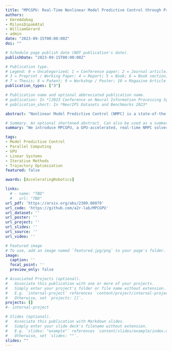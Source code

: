 ```yaml
---
title: "MPCGPU: Real-Time Nonlinear Model Predictive Control through Preconditioned Conjugate Gradient on the GPU"
authors:
- EmreAdabag
- MiloniDipakAtal
- WilliamGerard
- admin
date: "2023-09-15T00:00:00Z"
doi: ""

# Schedule page publish date (NOT publication's date).
publishDate: "2023-09-15T00:00:00Z"

# Publication type.
# Legend: 0 = Uncategorized; 1 = Conference paper; 2 = Journal article;
# 3 = Preprint / Working Paper; 4 = Report; 5 = Book; 6 = Book section;
# 7 = Thesis; 8 = Patent; 9 = Workshop / Poster; 10 = Magazine Article
publication_types: ["3"]

# Publication name and optional abbreviated publication name.
# publication: In *[2023 Conference on Neural Information Processing Systems (NeurIPS) Datasets and Benchmarks Track](https://neurips.cc/Conferences/2023)*
# publication_short: In *NeurIPS Datasets and Benchmarks 2023*

abstract: "Nonlinear Model Predictive Control (NMPC) is a state-of-the-art approach for locomotion and manipulation which leverages trajectory optimization at each control step. While the performance of this approach is computationally bounded, implementations of direct trajectory optimization that use iterative methods to solve the underlying moderately-large and sparse linear systems, are a natural fit for parallel hardware acceleration. In this work, we introduce MPCGPU, a GPU-accelerated, real-time NMPC solver that leverages an accelerated preconditioned conjugate gradient (PCG) linear system solver at its core. We show that MPCGPU increases the scalability and real-time performance of NMPC, solving larger problems, at faster rates. In particular, for tracking tasks using the Kuka IIWA manipulator, MPCGPU is able to scale to kilohertz control rates with trajectories as long as 512 knot points. This is driven by a custom PCG solver which outperforms state-of-the-art, CPU-based, linear system solvers by at least 10x for a majority of solves and 3.6x on average."

# Summary. An optional shortened abstract. Can also be used as a summary for an extended abstract or poster etc.
summary: "We introduce MPCGPU, a GPU-accelerated, real-time NMPC solver that leverages an accelerated preconditioned conjugate gradient (PCG) linear system solver at its core. We show that MPCGPU increases the scalability and real-time performance of NMPC, solving larger problems, at faster rates. In particular, for tracking tasks using the Kuka IIWA manipulator, MPCGPU is able to scale to kilohertz control rates with trajectories as long as 512 knot points. This is driven by a custom PCG solver which outperforms state-of-the-art, CPU-based, linear system solvers by at least 10x for a majority of solves and 3.6x on average."

tags:
- Model Predictive Control
- Parallel Computing
- GPU
- Linear Systems
- Iterative Methods
- Trajectory Optimization
featured: false

awards: [AcceleratingRobotics]

links:
  # - name: "TBD"
  #   url: "TBD"
url_pdf: 'https://arxiv.org/abs/2309.08079'
url_code: 'https://github.com/a2r-lab/MPCGPU'
url_dataset: ''
url_poster: ''
url_project: ''
url_slides: ''
url_source: ''
url_video: ''

# Featured image
# To use, add an image named `featured.jpg/png` to your page's folder. 
image:
  caption: ''
  focal_point: ''
  preview_only: false

# Associated Projects (optional).
#   Associate this publication with one or more of your projects.
#   Simply enter your project's folder or file name without extension.
#   E.g. `internal-project` references `content/project/internal-project/index.md`.
#   Otherwise, set `projects: []`.
projects: []
#- internal-project

# Slides (optional).
#   Associate this publication with Markdown slides.
#   Simply enter your slide deck's filename without extension.
#   E.g. `slides: "example"` references `content/slides/example/index.md`.
#   Otherwise, set `slides: ""`.
slides: ""
---
```


<!-- {{% alert note %}}
Click the *Cite* button above to demo the feature to enable visitors to import publication metadata into their reference management software.
{{% /alert %}}

{{% alert note %}}
Click the *Slides* button above to demo Academic's Markdown slides feature.
{{% /alert %}} -->

<!-- Supplementary notes can be added here, including [code and math](https://sourcethemes.com/academic/docs/writing-markdown-latex/). -->

